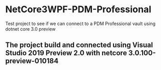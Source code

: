 # NetCore3WPF-PDM-Professional
Test project to see if we can connect to a PDM Professional vault using dotnet core 3.0 preview

## The project build and connected using Visual Studio 2019 Preview 2.0 with netcore 3.0.100-preview-010184
